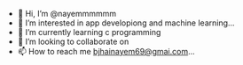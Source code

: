 - 👋 Hi, I’m @nayemmmmmm
- 👀 I’m interested in app developiong and machine learning...
- 🌱 I’m currently learning c programming
- 💞️ I’m looking to collaborate on 
- 📫 How to reach me bjhainayem69@gmai.com...

<!---
nayemmmmmm/nayemmmmmm is a ✨ special ✨ repository because its `README.md` (this file) appears on your GitHub profile.
You can click the Preview link to take a look at your changes.
--->
